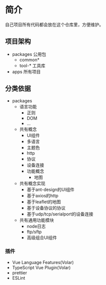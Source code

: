 # 简介
自己项目所有代码都会放在这个仓库里，方便维护。

## 项目架构

- packages 公用包
  - common\*
  - tool-\* 工具库
- apps 所有项目

## 分类依据
- packages
  - 语言功能
    - 正则
    - DOM
    - ...
  - 共有概念
    - UI组件
    - 多语言
    - 主题色
    - http
    - 协议
    - 设备连接
    - 功能概念
      - 地图
  - 共有概念实现
    - 基于ant-design的UI组件
    - 基于axios的http
    - 基于leaflet的地图
    - 基于设备协议的协议
    - 基于udp/tcp/serialport的设备连接
  - 共有通用功能模块
    - node日志
    - ftp/sftp
    - 高级组合UI组件
### 插件

- Vue Language Features(Volar)
- TypeScript Vue Plugin(Volar)
- prettier
- ESLint

